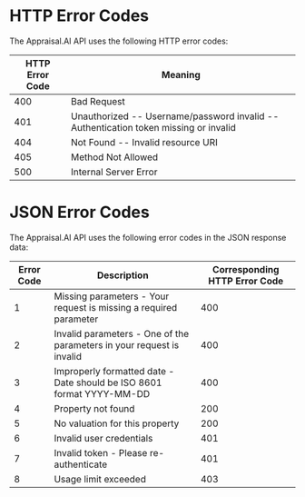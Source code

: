# HTTP Error Codes

The Appraisal.AI API uses the following HTTP error codes:

HTTP Error Code | Meaning
----------------------- | -----------
400 | Bad Request
401 | Unauthorized -- Username/password invalid -- Authentication token missing or invalid
404 | Not Found -- Invalid resource URI
405 | Method Not Allowed
500 | Internal Server Error


# JSON Error Codes

The Appraisal.AI API uses the following error codes in the JSON response data:

Error Code | Description | Corresponding HTTP Error Code
--------------- | --------------- | -------------------------------------------
1 | Missing parameters - Your request is missing a required parameter | 400
2 | Invalid parameters - One of the parameters in your request is invalid | 400
3 | Improperly formatted date - Date should be ISO 8601 format YYYY-MM-DD | 400
4 | Property not found | 200
5 | No valuation for this property | 200
6 | Invalid user credentials | 401
7 | Invalid token - Please re-authenticate | 401
8 | Usage limit exceeded | 403